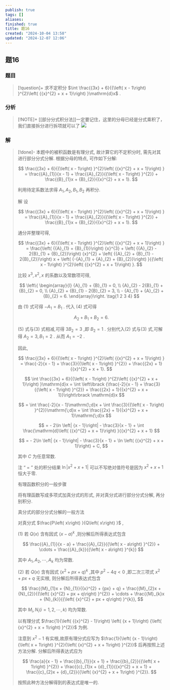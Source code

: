 ```yaml
---
publish: true
tags: []
aliases: 
finished: true
title: 题16
created: "2024-10-04 13:58"
updated: "2024-12-07 12:06"
---
```

## 题16
### 题目
> [!question]+
> 求不定积分 $\int \frac{{3x} + 6}{{\left( x - 1\right) }^{2}\left( {{x}^{2} + x + 1}\right) }\mathrm{d}x$ .
### 分析
> [!NOTE]+
> [[部分分式积分法]]一定要记住，这里的分母已经是分式乘积了，我们直接拆分进行拆项就可以了
> ![](https://img.hwenyi.live/202412072006097.webp)
### 解
> [!done]-
> 本题中的被积函数是有理分式, 故计算它的不定积分时, 需先对其进行部分分式分解. 根据分母的特点, 可作如下分解:
> 
> $$
> \frac{{3x} + 6}{{\left( x - 1\right) }^{2}\left( {{x}^{2} + x + 1}\right) } = \frac{{A}_{1}}{x - 1} + \frac{{A}_{2}}{{\left( x - 1\right) }^{2}} + \frac{{B}_{1}x + {B}_{2}}{{x}^{2} + x + 1}.
> $$
> 
> 利用待定系数法求得 ${A}_{1},{A}_{2},{B}_{1},{B}_{2}$ 再积分.
> 
> 解 设
> 
> $$
> \frac{{3x} + 6}{{\left( x - 1\right) }^{2}\left( {{x}^{2} + x + 1}\right) } = \frac{{A}_{1}}{x - 1} + \frac{{A}_{2}}{{\left( x - 1\right) }^{2}} + \frac{{B}_{1}x + {B}_{2}}{{x}^{2} + x + 1}.
> $$
> 
> 通分并整理可得,
> 
> $$
> \frac{{3x} + 6}{{\left( x - 1\right) }^{2}\left( {{x}^{2} + x + 1}\right) } = \frac{\left( {{A}_{1} + {B}_{1}}\right) {x}^{3} + \left( {{A}_{2} - 2{B}_{1} + {B}_{2}}\right) {x}^{2} + \left( {{A}_{2} + {B}_{1} - 2{B}_{2}}\right) x + \left( {-{A}_{1} + {A}_{2} + {B}_{2}}\right) }{{\left( x - 1\right) }^{2}\left( {{x}^{2} + x + 1}\right) }.
> $$
> 
> 比较 ${x}^{3},{x}^{2}, x$ 的系数以及常数项可得,
> 
> $$
> \left\{ \begin{array}{l} {A}_{1} + {B}_{1} = 0, \\ {A}_{2} - 2{B}_{1} + {B}_{2} = 0, \\ {A}_{2} + {B}_{1} - 2{B}_{2} = 3, \\ - {A}_{1} + {A}_{2} + {B}_{2} = 6. \end{array}\right. \tag{1 2 3 4}
> $$
> 
> 由 (1) 式可得 $- {A}_{1} = {B}_{1}$ . 代入 (4) 式可得
> 
> $$
> {A}_{2} + {B}_{1} + {B}_{2} = 6\text{.} \tag{5}
> $$
> 
> (5) 式与(3) 式相减,可得 $3{B}_{2} = 3$ ,即 ${B}_{2} = 1$ . 分别代入(2) 式与(3) 式,可解得 ${A}_{2} = 3,{B}_{1} = 2$ . 从而 ${A}_{1} = - 2$ .
> 
> 因此,
> 
> $$
> \frac{{3x} + 6}{{\left( x - 1\right) }^{2}\left( {{x}^{2} + x + 1}\right) } = \frac{-2}{x - 1} + \frac{3}{{\left( x - 1\right) }^{2}} + \frac{{2x} + 1}{{x}^{2} + x + 1}.
> $$
> 
> $$
> \int \frac{{3x} + 6}{{\left( x - 1\right) }^{2}\left( {{x}^{2} + x + 1}\right) }\mathrm{d}x = \int \left\lbrack {\frac{-2}{x - 1} + \frac{3}{{\left( x - 1\right) }^{2}} + \frac{{2x} + 1}{{x}^{2} + x + 1}}\right\rbrack \mathrm{d}x
> $$
> 
> $$
> = \int \frac{-2}{x - 1}\mathrm{\;d}x + \int \frac{3}{{\left( x - 1\right) }^{2}}\mathrm{\;d}x + \int \frac{{2x} + 1}{{x}^{2} + x + 1}\mathrm{\;d}x
> $$
> 
> $$
> = - 2\ln \left| {x - 1}\right| - \frac{3}{x - 1} + \int \frac{\mathrm{d}\left( {{x}^{2} + x + 1}\right) }{{x}^{2} + x + 1}
> $$
> 
> $$
> = - 2\ln \left| {x - 1}\right| - \frac{3}{x - 1} + \ln \left( {{x}^{2} + x + 1}\right) + C,
> $$
> 
> 其中 $C$ 为任意常数.
> 
> 注 “ $=$ ” 处的积分结果 $\ln \left| {{x}^{2} + x + 1}\right|$ 可以不写绝对值符号是因为 ${x}^{2} + x + 1$ 恒大于零.
> 
> 有理函数积分的一般步骤
> 
> 将有理函数写成多项式加真分式的形式, 并对真分式进行部分分式分解, 再分别积分.
> 
> 真分式的部分分式分解的一般方法
> 
> 对真分式 $\frac{P\left( x\right) }{Q\left( x\right) }$ ,
> 
> (1) 若 $Q\left( x\right)$ 含有因式 ${\left( x - a\right) }^{k}$ ,则分解后所得表达式包含
> 
> $$
> \frac{{A}_{1}}{x - a} + \frac{{A}_{2}}{{\left( x - a\right) }^{2}} + \cdots + \frac{{A}_{k}}{{\left( x - a\right) }^{k}}
> $$
> 
> 其中 ${A}_{1},{A}_{2},\cdots ,{A}_{k}$ 均为常数.
> 
> (2) 若 $Q\left( x\right)$ 含有因式 ${\left( {x}^{2} + px + q\right) }^{k}$ ,其中 ${p}^{2} - {4q} < 0$ ,即二次三项式 ${x}^{2} + {px} + q$ 无实根, 则分解后所得表达式包含
> 
> $$
> \frac{{M}_{1}x + {N}_{1}}{{x}^{2} + {px} + q} + \frac{{M}_{2}x + {N}_{2}}{{\left( {x}^{2} + px + q\right) }^{2}} + \cdots + \frac{{M}_{k}x + {N}_{k}}{{\left( {x}^{2} + px + q\right) }^{k}},
> $$
> 
> 其中 ${M}_{i},{N}_{i}\left( {i = 1,2,\cdots, k}\right)$ 均为常数.
> 
> 以有理分式 $\frac{1}{\left( {{x}^{2} - 1}\right) \left( {x + 1}\right) {\left( {x}^{2} + x + 1\right) }^{2}}$ 为例.
> 
> 注意到 ${x}^{2} - 1$ 有实根,故原有理分式应写为 $\frac{1}{\left( {x - 1}\right) {\left( x + 1\right) }^{2}{\left( {x}^{2} + x + 1\right) }^{2}}$ 后再按照上述方法分解. 分解后所得表达式应为
> 
> $$
> \frac{a}{x - 1} + \frac{{b}_{1}}{x + 1} + \frac{{b}_{2}}{{\left( x + 1\right) }^{2}} + \frac{{c}_{1}x + {d}_{1}}{{x}^{2} + x + 1} + \frac{{c}_{2}x + {d}_{2}}{{\left( {x}^{2} + x + 1\right) }^{2}}.
> $$
> 
> 按照此种方法分解得到的表达式是唯一的.
